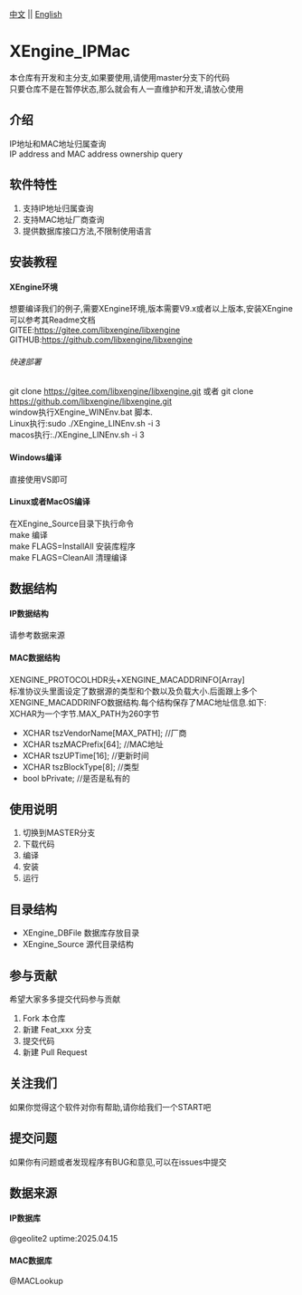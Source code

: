 [中文](README.md) ||  [English](README.en.md)  
# XEngine_IPMac
本仓库有开发和主分支,如果要使用,请使用master分支下的代码  
只要仓库不是在暂停状态,那么就会有人一直维护和开发,请放心使用  

## 介绍
IP地址和MAC地址归属查询  
IP address and MAC address ownership query  

## 软件特性
1. 支持IP地址归属查询
2. 支持MAC地址厂商查询
3. 提供数据库接口方法,不限制使用语言

## 安装教程

#### XEngine环境
想要编译我们的例子,需要XEngine环境,版本需要V9.x或者以上版本,安装XEngine可以参考其Readme文档  
GITEE:https://gitee.com/libxengine/libxengine  
GITHUB:https://github.com/libxengine/libxengine

###### 快速部署
git clone https://gitee.com/libxengine/libxengine.git 或者 git clone https://github.com/libxengine/libxengine.git  
window执行XEngine_WINEnv.bat 脚本.  
Linux执行:sudo ./XEngine_LINEnv.sh -i 3  
macos执行:./XEngine_LINEnv.sh -i 3  

#### Windows编译
直接使用VS即可

#### Linux或者MacOS编译
在XEngine_Source目录下执行命令  
make 编译  
make FLAGS=InstallAll 安装库程序  
make FLAGS=CleanAll 清理编译  

## 数据结构
#### IP数据结构
请参考数据来源
#### MAC数据结构
XENGINE_PROTOCOLHDR头+XENGINE_MACADDRINFO[Array]  
标准协议头里面设定了数据源的类型和个数以及负载大小.后面跟上多个XENGINE_MACADDRINFO数据结构.每个结构保存了MAC地址信息.如下:  
XCHAR为一个字节.MAX_PATH为260字节  
 - XCHAR tszVendorName[MAX_PATH];     //厂商
 - XCHAR tszMACPrefix[64];            //MAC地址
 - XCHAR tszUPTime[16];               //更新时间
 - XCHAR tszBlockType[8];             //类型
 - bool bPrivate;                     //是否是私有的

## 使用说明

1.  切换到MASTER分支
2.  下载代码
3.  编译
4.  安装
5.  运行

## 目录结构
- XEngine_DBFile     数据库存放目录  
- XEngine_Source     源代目录结构  

## 参与贡献
希望大家多多提交代码参与贡献  

1.  Fork 本仓库
2.  新建 Feat_xxx 分支
3.  提交代码
4.  新建 Pull Request  

## 关注我们
如果你觉得这个软件对你有帮助,请你给我们一个START吧

## 提交问题

如果你有问题或者发现程序有BUG和意见,可以在issues中提交  

## 数据来源
#### IP数据库
@geolite2 uptime:2025.04.15

#### MAC数据库
@MACLookup 